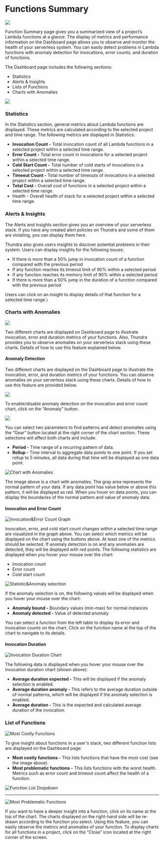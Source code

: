 # Functions Summary

![](<../../.gitbook/assets/Screenshot 2022-02-10 at 10-49-49 Function Summary Page.png>)

Function Summary page gives you a summarized view of a project’s Lambda functions at a glance. The display of metrics and performance information on the Dashboard page allows you to observe and monitor the health of your serverless system. You can easily detect problems in Lambda functions with anomaly detection for invocations, error counts, and duration of functions.

The Dashboard page includes the following sections:

* Statistics
* Alerts & Insights
* Lists of Functions
* Charts with Anomalies

![](../../.gitbook/assets/functionsummary-docs.png)

### Statistics

In the Statistics section, general metrics about Lambda functions are displayed. These metrics are calculated according to the selected project and time range. The following metrics are displayed in Statistics:

* **Invocation Count -** Total invocation count of all Lambda functions in a selected project within a selected time range.
* **Error Count -** Total error count in invocations for a selected project within a selected time range.
* **Cold Start Count -** Total number of cold starts of invocations in a selected project within a selected time range.
* **Timeout Count -** Total number of timeouts of invocations in a selected project within a selected time range.
* **Total Cost -** Overall cost of functions in a selected project within a selected time range.
* Health - Overall health of stack for a selected project within a selected time range.

### Alerts & Insights

The Alerts and Insights section gives you an overview of your serverless stack. If you have any created alert policies on Thundra and some of them are violating, you can display them here.

Thundra also gives users insights to discover potential problems in their system. Users can display insights for the following issues:

* If there is more than a 50% jump in invocation count of a function compared with the previous period
* If any function reaches its timeout limit of 90% within a selected period
* If any function reaches its memory limit of 90% within a selected period
* If there is more than a 50% jump in the duration of a function compared with the previous period

Users can click on an insight to display details of that function for a selected time range.\


### Charts with Anomalies

![](<../../.gitbook/assets/image (159).png>)

Two different charts are displayed on Dashboard page to illustrate invocation, error and duration metrics of your functions. Also, Thundra provides you to observe anomalies on your serverless stack using these charts. Details of how to use this feature explained below.

#### Anomaly Detection

Two different charts are displayed on the Dashboard page to illustrate the invocation, error, and duration metrics of your functions. You can observe anomalies on your serverless stack using these charts. Details of how to use this feature are provided below.

![](<../../.gitbook/assets/image (149).png>)

To enable/disable anomaly detection on the invocation and error count chart, click on the “Anomaly” button.

![](<../../.gitbook/assets/image (282).png>)

You can select two parameters to find patterns and detect anomalies using the “Gear” button located at the right corner of the chart section. These selections will affect both charts and include:

* **Period -** Time range of a recurring pattern of data.
* **Rollup -** Time interval to aggregate data points to one point. If you set rollup to 5 minutes, all data during that time will be displayed as one data point.

![Chart with Anomalies](<../../.gitbook/assets/image (188).png>)

The image above is a chart with anomalies. The gray area represents the normal pattern of your data. If any data point has value below or above this pattern, it will be displayed as red. When you hover on data points, you can display the boundaries of the normal pattern and value of anomaly data.

#### Invocation and Error Count&#x20;

![Invocation\&Error Count Graph](<../../.gitbook/assets/image (124).png>)

Invocation, error, and cold start count changes within a selected time range are visualized in the graph above. You can select which metrics will be displayed on the chart using the buttons above. At least one of the metrics should be selected. If anomaly detection is on and any anomalies are detected, they will be displayed with red points. The following statistics are displayed when you hover your mouse over the chart:

* Invocation count
* Error count
* Cold start count

![Statistic\&Anomaly selection](<../../.gitbook/assets/image (283).png>)



If the anomaly selection is on, the following values will be displayed when you hover your mouse over the chart:

* **Anomaly bound -** Boundary values (min-max) for normal instances
* **Anomaly detected -** Value of detected anomaly

You can select a function from the left table to display its error and invocation counts on the chart. Click on the function name at the top of the chart to navigate to its details.

#### Invocation Duration

![Invocation Duration Chart](<../../.gitbook/assets/image (120).png>)

The following data is displayed when you hover your mouse over the invocation duration chart (shown above):

* **Average duration expected -** This will be displayed if the anomaly selection is enabled.
* **Average duration anomaly -** This refers to the average duration outside of normal patterns, which will be displayed if the anomaly selection is enabled.
* **Average duration -** This is the expected and calculated average duration of the invocation.

### List of Functions

![Most Costly Functions](<../../.gitbook/assets/image (309).png>)

To give insight about functions in a user's stack, two different function lists are displayed on the Dashboard page:

* **Most costly functions -** This lists functions that have the most cost (see the image above).
* **Most problematic functions -** This lists functions with the worst health. Metrics such as error count and timeout count affect the health of a function.

![Function List Dropdown](<../../.gitbook/assets/image (217).png>)

****

![Most Problematic Functions](<../../.gitbook/assets/image (276).png>)

If you want to have a deeper insight into a function, click on its name at the top of the chart. The charts displayed on the right-hand side will be re-drawn according to the function you select. Using this feature, you can easily observe the metrics and anomalies of your function. To display charts for all functions in a project, click on the “Close” icon located at the right corner of the screen.
